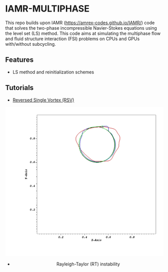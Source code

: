 # IAMR-MULTIPHASE

This repo builds upon IAMR (https://amrex-codes.github.io/IAMR/) code that solves the two-phase 
incompressible Navier-Stokes equations using the level set (LS) method. This code aims at simulating the multiphase flow and fluid structure interaction (FSI)
problems on CPUs and GPUs with/without subcycling.

## Features

- LS method and reinitialization schemes

## Tutorials

- [Reversed Single Vortex (RSV)](./Tutorials/RSV/)

<div align="center">
<img src="./README_figures/RSV.jpeg" alt="Profiles of drop interface in the RSV problem at t/T=1 after one rotation. Black line: Analytical Solution; Red line: 64*64; Blue line: 128*128; Green line: 256*256">

- Rayleigh-Taylor (RT) instability

